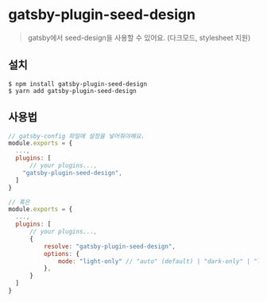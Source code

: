 # gatsby-plugin-seed-design

> gatsby에서 seed-design을 사용할 수 있어요. (다크모드, stylesheet 지원)

## 설치

```console
$ npm install gatsby-plugin-seed-design
$ yarn add gatsby-plugin-seed-design
```

## 사용법

```js
// gatsby-config 파일에 설정을 넣어줘야해요.
module.exports = {
  ...,
  plugins: [
	  // your plugins...,
    "gatsby-plugin-seed-design",
  ]
}

// 혹은
module.exports = {
  ...,
  plugins: [
	  // your plugins...,
	  {
		  resolve: "gatsby-plugin-seed-design",
		  options: {
			  mode: "light-only" // "auto" (default) | "dark-only" | "light-only"
		  },
	  }
  ]
}
```

